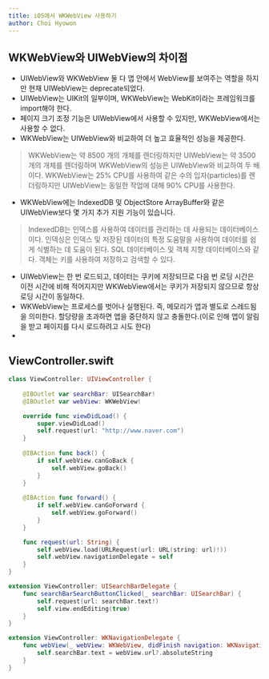 ```yaml
---
title: iOS에서 WKWebView 사용하기
author: Choi Hyowon
---
```

## WKWebView와 UIWebView의 차이점
* UIWebView와 WKWebView 둘 다 앱 안에서 WebView를 보여주는 역할을 하지만 현재 UIWebView는 deprecate되었다.
* UIWebView는 UIKit의 일부이며, WKWebView는 WebKit이라는 프레임워크를 import해야 한다.
* 페이지 크기 조정 기능은 UIWebView에서 사용할 수 있지만, WKWebView에서는 사용할 수 없다.
* WKWebView는 UIWebView와 비교하여 더 높고 효율적인 성능을 제공한다.
> WKWebView는 약 8500 개의 개체를 렌더링하지만 UIWebView는 약 3500 개의 개체를 렌더링하며 WKWebView의 성능은 UIWebView와 비교하여 두 배이다.
> WKWebView는 25% CPU를 사용하여 같은 수의 입자(particles)를 렌더링하지만 UIWebView는 동일한 작업에 대해 90% CPU를 사용한다.

* WKWebView에는 IndexedDB 및 ObjectStore ArrayBuffer와 같은 UIWebView보다 몇 가지 추가 지원 기능이 있습니다.
> IndexedDB는 인덱스를 사용하여 데이터를 관리하는 데 사용되는 데이터베이스이다. 인덱싱은 인덱스 및 저장된 데이터의 특정 도움말을 사용하여 데이터를 쉽게 식별하는 데 도움이 된다. SQL 데이터베이스 및 객체 지향 데이터베이스와 같다. 객체는 키를 사용하여 저장하고 검색할 수 있다.

* UIWebView는 한 번 로드되고, 데이터는 쿠키에 저장되므로 다음 번 로딩 시간은 이전 시간에 비해 적어지지만 WKWebView에서는 쿠키가 저장되지 않으므로 항상 로딩 시간이 동일하다.
* WKWebView는 프로세스를 벗어나 실행된다. 즉, 메모리가 앱과 별도로 스레드됨을 의미한다. 할당량을 초과하면 앱을 중단하지 않고 충돌한다.(이로 인해 앱이 알림을 받고 페이지를 다시 로드하려고 시도 한다)
* 

## ViewController.swift
```swift
class ViewController: UIViewController {
    
    @IBOutlet var searchBar: UISearchBar!
    @IBOutlet var webView: WKWebView!

    override func viewDidLoad() {
        super.viewDidLoad()
        self.request(url: "http://www.naver.com")
    }
    
    @IBAction func back() {
        if self.webView.canGoBack {
            self.webView.goBack()
        }
    }
    
    @IBAction func forward() {
        if self.webView.canGoForward {
            self.webView.goForward()
        }
    }

    func request(url: String) {
        self.webView.load(URLRequest(url: URL(string: url)!))
        self.webView.navigationDelegate = self
    }
}

extension ViewController: UISearchBarDelegate {
    func searchBarSearchButtonClicked(_ searchBar: UISearchBar) {
        self.request(url: searchBar.text!)
        self.view.endEditing(true)
    }
}

extension ViewController: WKNavigationDelegate {
    func webView(_ webView: WKWebView, didFinish navigation: WKNavigation!) {
        self.searchBar.text = webView.url?.absoluteString
    }
}

```